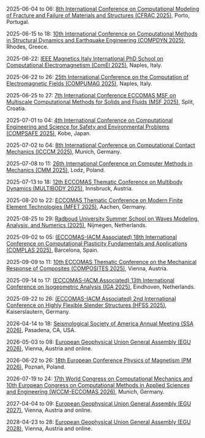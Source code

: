 2025-06-04 to 06: [8th International Conference on Computational Modeling of Fracture and Failure of Materials and Structures (CFRAC 2025)](https://www.cfrac2025.pt/ "CFRAC 2025 focuses on computational modeling of material fracture and failure, covering finite element methods and damage mechanics. Topics include crack propagation, composite failure, and applications in aerospace and civil engineering, emphasizing numerical simulation techniques."), Porto, Portugal.

2025-06-15 to 18: [10th International Conference on Computational Methods in Structural Dynamics and Earthquake Engineering (COMPDYN 2025)](https://2025.compdyn.org/ "This conference focuses on computational methods for structural dynamics and earthquake engineering, covering finite element methods, dynamic response analysis, and seismic simulations. Topics include structural vibrations, soil-structure interactions, and applications in seismic design, emphasizing numerical techniques for earthquake-resistant structures."), Rhodes, Greece.

2025-06-22: [IEEE Magnetics Italy International PhD School on Computational Electromagnetism (ComEl 2025)](https://www.comel2025phdschool.com/ "ComEl 2025 focuses on computational electromagnetism, covering finite element methods, boundary element techniques, and electromagnetic modeling. Topics include antenna design, electromagnetic compatibility, and applications in electrical engineering, emphasizing computational tools for electromagnetic simulations."), Naples, Italy.

2025-06-22 to 26: [25th International Conference on the Computation of Electromagnetic Fields (COMPUMAG 2025)](https://www.compumag2025.com/ "COMPUMAG 2025 focuses on computational electromagnetics, covering numerical methods, electromagnetic wave propagation, and field simulations. Topics include magnetostatics, electromagnetic devices, and applications in energy and telecommunications, emphasizing advanced computational techniques for electromagnetic modeling."), Naples, Italy.

2025-06-25 to 27: [7th International Conference ECCOMAS MSF on Multiscale Computational Methods for Solids and Fluids (MSF 2025)](https://ceacm.net/msf-2025/ "MSF 2025 focuses on multiscale computational methods, covering finite element methods, homogenization, and coupled simulations. Topics include material failure, fluid-structure interactions, and applications in engineering and biomechanics, emphasizing computational multiscale modeling techniques."), Split, Croatia.

2025-07-01 to 04: [4th International Conference on Computational Engineering and Science for Safety and Environmental Problems (COMPSAFE 2025)](https://www.compsafe2025.org/ "COMPSAFE 2025 focuses on computational engineering for safety and environmental problems, covering finite element methods, risk analysis, and environmental modeling. Topics include structural safety, disaster simulation, and pollution control, emphasizing computational solutions for safety challenges."), Kobe, Japan.

2025-07-02 to 04: [8th International Conference on Computational Contact Mechanics (ICCCM 2025)](https://www.unibw.de/icccm2025 "ICCCM 2025 focuses on computational contact mechanics, covering contact algorithms, friction modeling, and finite element methods. Topics include wear analysis, contact dynamics, and applications in automotive and biomechanics, emphasizing numerical techniques for contact problems."), Munich, Germany.

2025-07-08 to 11: [26th International Conference on Computer Methods in Mechanics (CMM 2025)](https://cmm2025.p.lodz.pl/ "CMM 2025 focuses on computational mechanics, covering finite element methods, contact mechanics, and structural dynamics. Topics include material modeling, multiscale simulations, and applications in engineering and biomechanics, emphasizing numerical techniques for mechanical systems analysis."), Lodz, Poland.

2025-07-13 to 18: [12th ECCOMAS Thematic Conference on Multibody Dynamics (MULTIBODY 2025)](https://www.uibk.ac.at/en/congress/multibody2025/ "MULTIBODY 2025 focuses on multibody dynamics, covering computational methods, rigid and flexible body systems, and dynamics simulations. Topics include vehicle dynamics, robotics, and biomechanics, emphasizing numerical techniques for modeling complex multibody mechanical systems."), Innsbruck, Austria.

2025-08-20 to 22: [ECCOMAS Thematic Conference on Modern Finite Element Technologies (MFET 2025)](https://mfet2025.de/ "MFET 2025 focuses on finite element technologies, covering adaptive meshing, high-order methods, and multiphysics simulations. Topics include applications in structural mechanics, fluid dynamics, and electromagnetics, emphasizing advanced numerical methods for engineering and scientific computations."), Aachen, Germany.

2025-08-25 to 29: [Radboud University Summer School on Waves Modeling, Analysis, and Numerics (2025)](https://www.math.ru.nl/wave/ "This summer school explores wave modeling, covering numerical methods, wave propagation, and scattering theory. Topics include applications in acoustics, electromagnetics, and fluid dynamics, emphasizing computational and analytical techniques for solving wave-related problems in engineering and physics."), Nijmegen, Netherlands.

2025-09-02 to 05: [(ECCOMAS-IACM Associated) 18th International Conference on Computational Plasticity Fundamentals and Applications (COMPLAS 2025)](https://complas2025.cimne.com/complas_2025 "COMPLAS 2025 focuses on computational plasticity, covering material modeling, finite element methods, and damage mechanics. Topics include applications in structural engineering, geomechanics, and manufacturing, emphasizing numerical techniques for simulating plastic deformation and material behavior."), Barcelona, Spain.

2025-09-09 to 11: [10th ECCOMAS Thematic Conference on the Mechanical Response of Composites (COMPOSITES 2025)](https://composites2025.cimne.com/ "COMPOSITES 2025 focuses on the mechanical response of composites, covering finite element modeling, failure analysis, and multiscale simulations. Topics include applications in aerospace, automotive, and energy, emphasizing computational methods for composite material design and performance."), Vienna, Austria.

2025-09-14 to 17: [(ECCOMAS-IACM Associated) 13th International Conference on Isogeometric Analysis (IGA 2025)](https://iga2025.cimne.com/ "IGA 2025 focuses on isogeometric analysis, covering spline-based methods, CAD integration, and numerical simulations. Topics include applications in structural mechanics, fluid dynamics, and biomechanics, emphasizing computational techniques for seamless design-to-analysis workflows in engineering."), Eindhoven, Netherlands.

2025-09-22 to 26: [(ECCOMAS-IACM Associated) 2nd International Conference on Highly Flexible Slender Structures (HFSS 2025)](https://hfss.uniri.hr/ "HFSS 2025 focuses on highly flexible slender structures, covering computational mechanics, nonlinear dynamics, and structural analysis. Topics include applications in aerospace, marine engineering, and robotics, emphasizing numerical methods for modeling flexible structural behavior."), Kaiserslautern, Germany.

2026-04-14 to 18: [Seismological Society of America Annual Meeting (SSA 2026)](https://meetings.seismosoc.org/ "SSA 2026 focuses on seismology, covering seismic wave modeling, earthquake dynamics, and geophysical imaging. Topics include applications in hazard assessment, tectonic studies, and resource exploration, emphasizing computational and experimental methods for understanding seismic phenomena."), Pasadena, CA, USA.

2026-05-03 to 08: [European Geophysical Union General Assembly (EGU 2026)](https://www.egu.eu/meetings/calendar/egu/ "EGU 2026 focuses on geophysics, covering seismology, atmospheric science, and Earth system modeling. Topics include climate dynamics, geophysical imaging, and natural hazards, emphasizing computational and experimental methods for understanding Earth\'s physical processes and environmental challenges."), Vienna, Austria and online.

2026-06-22 to 26: [18th European Conference Physics of Magnetism (PM 2026)](https://www.ifmpan.poznan.pl/pm26/ "PM 2026 explores magnetism, covering spintronics, magnetic materials, and nanomagnetism. Topics include applications in data storage, sensors, and quantum technologies, emphasizing computational and experimental methods for studying magnetic properties and phenomena."), Poznań, Poland.

2026-07-19 to 24: [17th World Congress on Computational Mechanics and 10th European Congress on Computational Methods in Applied Sciences and Engineering (WCCM-ECCOMAS 2026)](https://wccm-eccomas2026.org/ "WCCM-ECCOMAS 2026 explores computational mechanics, covering finite element methods, multiscale modeling, and structural dynamics. Topics include applications in aerospace, civil engineering, and biomechanics, emphasizing computational techniques for simulating complex mechanical systems."), Munich, Germany.

2027-04-04 to 09: [European Geophysical Union General Assembly (EGU 2027)](https://www.egu.eu/meetings/calendar/egu/ "EGU 2027 focuses on geophysics, covering seismology, climate dynamics, and planetary science. Topics include geophysical modeling, natural hazard assessment, and Earth observation, emphasizing computational and experimental methods for studying Earth\'s systems and processes."), Vienna, Austria and online.

2028-04-23 to 28: [European Geophysical Union General Assembly (EGU 2028)](https://www.egu.eu/meetings/calendar/egu/ "EGU 2028 focuses on geophysics, covering atmospheric science, seismology, and Earth system modeling. Topics include climate change, geophysical imaging, and planetary exploration, emphasizing computational and experimental methods for understanding Earth\'s physical and environmental systems."), Vienna, Austria and online.

